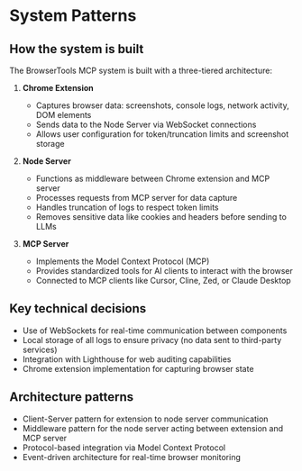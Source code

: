 # System Patterns

## How the system is built
The BrowserTools MCP system is built with a three-tiered architecture:

1. **Chrome Extension**
   - Captures browser data: screenshots, console logs, network activity, DOM elements
   - Sends data to the Node Server via WebSocket connections
   - Allows user configuration for token/truncation limits and screenshot storage

2. **Node Server**
   - Functions as middleware between Chrome extension and MCP server
   - Processes requests from MCP server for data capture
   - Handles truncation of logs to respect token limits
   - Removes sensitive data like cookies and headers before sending to LLMs

3. **MCP Server**
   - Implements the Model Context Protocol (MCP)
   - Provides standardized tools for AI clients to interact with the browser
   - Connected to MCP clients like Cursor, Cline, Zed, or Claude Desktop

## Key technical decisions
- Use of WebSockets for real-time communication between components
- Local storage of all logs to ensure privacy (no data sent to third-party services)
- Integration with Lighthouse for web auditing capabilities
- Chrome extension implementation for capturing browser state

## Architecture patterns
- Client-Server pattern for extension to node server communication
- Middleware pattern for the node server acting between extension and MCP server
- Protocol-based integration via Model Context Protocol
- Event-driven architecture for real-time browser monitoring
